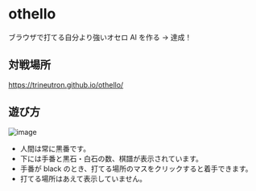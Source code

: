 # othello

ブラウザで打てる自分より強いオセロ AI を作る → 達成！

## 対戦場所

https://trineutron.github.io/othello/

## 遊び方

![image](https://user-images.githubusercontent.com/57410058/133884034-08447add-f13d-46c2-a1c0-c381bdac9ec0.png)

- 人間は常に黒番です。
- 下には手番と黒石・白石の数、棋譜が表示されています。
- 手番が black のとき、打てる場所のマスをクリックすると着手できます。
- 打てる場所はあえて表示していません。
